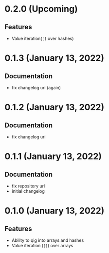 # 0.2.0 (Upcoming)

## Features

- Value iteration(`[]` over hashes)

# 0.1.3 (January 13, 2022)

## Documentation

- fix changelog uri (again)

# 0.1.2 (January 13, 2022)

## Documentation

- fix changelog uri

# 0.1.1 (January 13, 2022)

## Documentation

- fix repository url
- initial changelog

# 0.1.0 (January 13, 2022)

## Features

- Ability to qig into arrays and hashes
- Value iteration (`[]`) over arrays